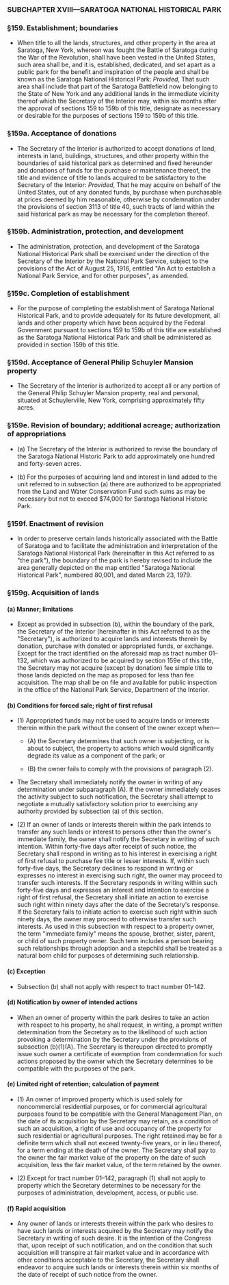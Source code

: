 ### SUBCHAPTER XVIII—SARATOGA NATIONAL HISTORICAL PARK

### §159. Establishment; boundaries
* When title to all the lands, structures, and other property in the area at Saratoga, New York, whereon was fought the Battle of Saratoga during the War of the Revolution, shall have been vested in the United States, such area shall be, and it is, established, dedicated, and set apart as a public park for the benefit and inspiration of the people and shall be known as the Saratoga National Historical Park: _Provided_, That such area shall include that part of the Saratoga Battlefield now belonging to the State of New York and any additional lands in the immediate vicinity thereof which the Secretary of the Interior may, within six months after the approval of sections 159 to 159b of this title, designate as necessary or desirable for the purposes of sections 159 to 159b of this title.

### §159a. Acceptance of donations
* The Secretary of the Interior is authorized to accept donations of land, interests in land, buildings, structures, and other property within the boundaries of said historical park as determined and fixed hereunder and donations of funds for the purchase or maintenance thereof, the title and evidence of title to lands acquired to be satisfactory to the Secretary of the Interior: _Provided_, That he may acquire on behalf of the United States, out of any donated funds, by purchase when purchasable at prices deemed by him reasonable, otherwise by condemnation under the provisions of section 3113 of title 40, such tracts of land within the said historical park as may be necessary for the completion thereof.

### §159b. Administration, protection, and development
* The administration, protection, and development of the Saratoga National Historical Park shall be exercised under the direction of the Secretary of the Interior by the National Park Service, subject to the provisions of the Act of August 25, 1916, entitled "An Act to establish a National Park Service, and for other purposes", as amended.

### §159c. Completion of establishment
* For the purpose of completing the establishment of Saratoga National Historical Park, and to provide adequately for its future development, all lands and other property which have been acquired by the Federal Government pursuant to sections 159 to 159b of this title are established as the Saratoga National Historical Park and shall be administered as provided in section 159b of this title.

### §159d. Acceptance of General Philip Schuyler Mansion property
* The Secretary of the Interior is authorized to accept all or any portion of the General Philip Schuyler Mansion property, real and personal, situated at Schuylerville, New York, comprising approximately fifty acres.

### §159e. Revision of boundary; additional acreage; authorization of appropriations
* (a) The Secretary of the Interior is authorized to revise the boundary of the Saratoga National Historic Park to add approximately one hundred and forty-seven acres.

* (b) For the purposes of acquiring land and interest in land added to the unit referred to in subsection (a) there are authorized to be appropriated from the Land and Water Conservation Fund such sums as may be necessary but not to exceed $74,000 for Saratoga National Historic Park.

### §159f. Enactment of revision
* In order to preserve certain lands historically associated with the Battle of Saratoga and to facilitate the administration and interpretation of the Saratoga National Historical Park (hereinafter in this Act referred to as "the park"), the boundary of the park is hereby revised to include the area generally depicted on the map entitled "Saratoga National Historical Park", numbered 80,001, and dated March 23, 1979.

### §159g. Acquisition of lands
#### (a) Manner; limitations
* Except as provided in subsection (b), within the boundary of the park, the Secretary of the Interior (hereinafter in this Act referred to as the "Secretary"), is authorized to acquire lands and interests therein by donation, purchase with donated or appropriated funds, or exchange. Except for the tract identified on the aforesaid map as tract number 01–132, which was authorized to be acquired by section 159e of this title, the Secretary may not acquire (except by donation) fee simple title to those lands depicted on the map as proposed for less than fee acquisition. The map shall be on file and available for public inspection in the office of the National Park Service, Department of the Interior.

#### (b) Conditions for forced sale; right of first refusal
* (1) Appropriated funds may not be used to acquire lands or interests therein within the park without the consent of the owner except when—

  * (A) the Secretary determines that such owner is subjecting, or is about to subject, the property to actions which would significantly degrade its value as a component of the park; or

  * (B) the owner fails to comply with the provisions of paragraph (2).


* The Secretary shall immediately notify the owner in writing of any determination under subparagraph (A). If the owner immediately ceases the activity subject to such notification, the Secretary shall attempt to negotiate a mutually satisfactory solution prior to exercising any authority provided by subsection (a) of this section.

* (2) If an owner of lands or interests therein within the park intends to transfer any such lands or interest to persons other than the owner's immediate family, the owner shall notify the Secretary in writing of such intention. Within forty-five days after receipt of such notice, the Secretary shall respond in writing as to his interest in exercising a right of first refusal to purchase fee title or lesser interests. If, within such forty-five days, the Secretary declines to respond in writing or expresses no interest in exercising such right, the owner may proceed to transfer such interests. If the Secretary responds in writing within such forty-five days and expresses an interest and intention to exercise a right of first refusal, the Secretary shall initiate an action to exercise such right within ninety days after the date of the Secretary's response. If the Secretary fails to initiate action to exercise such right within such ninety days, the owner may proceed to otherwise transfer such interests. As used in this subsection with respect to a property owner, the term "immediate family" means the spouse, brother, sister, parent, or child of such property owner. Such term includes a person bearing such relationships through adoption and a stepchild shall be treated as a natural born child for purposes of determining such relationship.

#### (c) Exception
* Subsection (b) shall not apply with respect to tract number 01–142.

#### (d) Notification by owner of intended actions
* When an owner of property within the park desires to take an action with respect to his property, he shall request, in writing, a prompt written determination from the Secretary as to the likelihood of such action provoking a determination by the Secretary under the provisions of subsection (b)(1)(A). The Secretary is thereupon directed to promptly issue such owner a certificate of exemption from condemnation for such actions proposed by the owner which the Secretary determines to be compatible with the purposes of the park.

#### (e) Limited right of retention; calculation of payment
* (1) An owner of improved property which is used solely for noncommercial residential purposes, or for commercial agricultural purposes found to be compatible with the General Management Plan, on the date of its acquisition by the Secretary may retain, as a condition of such an acquisition, a right of use and occupancy of the property for such residential or agricultural purposes. The right retained may be for a definite term which shall not exceed twenty-five years, or in lieu thereof, for a term ending at the death of the owner. The Secretary shall pay to the owner the fair market value of the property on the date of such acquisition, less the fair market value, of the term retained by the owner.

* (2) Except for tract number 01–142, paragraph (1) shall not apply to property which the Secretary determines to be necessary for the purposes of administration, development, access, or public use.

#### (f) Rapid acquisition
* Any owner of lands or interests therein within the park who desires to have such lands or interests acquired by the Secretary may notify the Secretary in writing of such desire. It is the intention of the Congress that, upon receipt of such notification, and on the condition that such acquisition will transpire at fair market value and in accordance with other conditions acceptable to the Secretary, the Secretary shall endeavor to acquire such lands or interests therein within six months of the date of receipt of such notice from the owner.